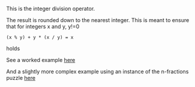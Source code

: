 
This is the integer division operator.

The result is rounded down to the nearest integer.
This is meant to ensure that for integers x and y, y!=0
```
(x % y) + y * (x / y) = x
```
holds 

See a worked example [here](https://github.com/conjure-cp/conjure/blob/main/docs/notebooks/division_and_mod_demonstration.ipynb)

And a slightly more complex example using an instance of the n-fractions puzzle [here](https://github.com/conjure-cp/conjure/blob/main/docs/notebooks/division_n_fractions.ipynb)
